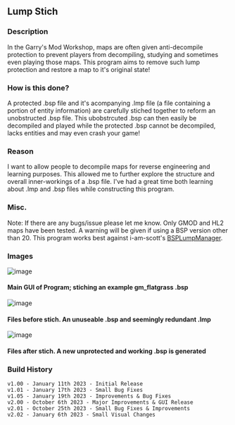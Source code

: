## Lump Stich
### Description

In the Garry's Mod Workshop, maps are often given anti-decompile protection to prevent players from decompiling, studying and sometimes even playing those maps. This program aims to remove such lump protection and restore a map to it's original state!

### How is this done?

A protected .bsp file and it's acompanying .lmp file (a file containing a portion of entity information) are carefully stiched together to reform an unobstructed .bsp file. This ubobstrcuted .bsp can then easily be decompiled and played while the protected .bsp cannot be decompiled, lacks entities and may even crash your game!

### Reason

I want to allow people to decompile maps for reverse engineering and learning purposes. This allowed me to further explore the structure and overall inner-workings of a .bsp file. I've had a great time both learning about .lmp and .bsp files while constructing this program.

### Misc.

Note: If there are any bugs/issue please let me know.
Only GMOD and HL2 maps have been tested. A warning will be given if using a BSP version other than 20.
This program works best against i-am-scott's [BSPLumpManager](https://github.com/i-am-scott/BSPLumpManager).



### Images
![image](https://github.com/Rim032/lump_stich/assets/45215785/0bbeba9d-3337-45b8-abdf-81f4c4e0c07f)
#### Main GUI of Program; stiching an example gm_flatgrass .bsp

![image](https://github.com/Rim032/lump_stich/assets/45215785/a2196fb2-386c-49af-bd54-10cebf894afa)
#### Files before stich. An unuseable .bsp and seemingly redundant .lmp

![image](https://github.com/Rim032/lump_stich/assets/45215785/d07230b5-c635-4728-a554-e4d0da45d847)
#### Files after stich. A new unprotected and working .bsp is generated



### Build History
```
v1.00 - January 11th 2023 - Initial Release
v1.01 - January 17th 2023 - Small Bug Fixes
v1.05 - January 19th 2023 - Improvements & Bug Fixes
v2.00 - October 6th 2023 - Major Improvements & GUI Release
v2.01 - October 25th 2023 - Small Bug Fixes & Improvements
v2.02 - January 6th 2023 - Small Visual Changes
```
